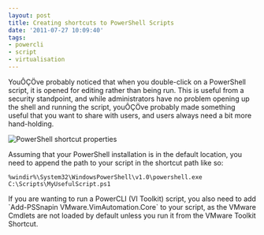 ```yaml
---
layout: post
title: Creating shortcuts to PowerShell Scripts
date: '2011-07-27 10:09:40'
tags:
- powercli
- script
- virtualisation
---
```



YouÔÇÖve probably noticed that when you double-click on a PowerShell script, it is opened for editing rather than being run. This is useful from a security standpoint, and while administrators have no problem opening up the shell and running the script, youÔÇÖve probably made something useful that you want to share with users, and users always need a bit more hand-holding.

![PowerShell shortcut properties](/content/images/2016/01/psshortcut.png)

Assuming that your PowerShell installation is in the default location, you need to append the path to your script in the shortcut path like so:

`%windir%\System32\WindowsPowerShell\v1.0\powershell.exe C:\Scripts\MyUsefulScript.ps1`

</td></tr></table></div>If you are wanting to run a PowerCLI (VI Toolkit) script, you also need to add `Add-PSSnapin VMware.VimAutomation.Core` to your script, as the VMware Cmdlets are not loaded by default unless you run it from the VMware Toolkit Shortcut.


